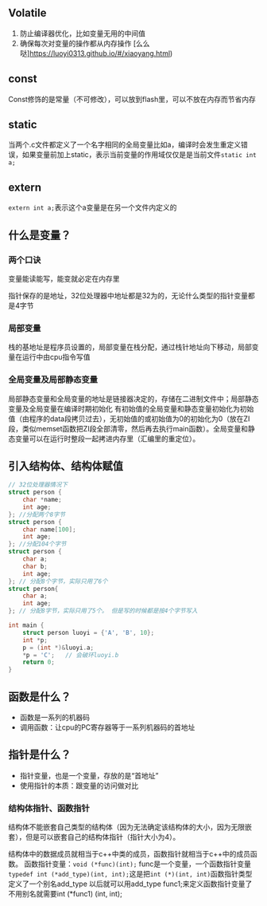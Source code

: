 ## Volatile

1. 防止编译器优化，比如变量无用的中间值
2. 确保每次对变量的操作都从内存操作
[么么哒]https://luoyi0313.github.io/#/xiaoyang.html)
## const

Const修饰的是常量（不可修改），可以放到flash里，可以不放在内存而节省内存

## static

当两个.c文件都定义了一个名字相同的全局变量比如a，编译时会发生重定义错误，如果变量前加上static，表示当前变量的作用域仅仅是是当前文件`static int a;`

## extern

`extern int a;`表示这个a变量是在另一个文件内定义的

## 什么是变量？

### 两个口诀

变量能读能写，能变就必定在内存里

指针保存的是地址，32位处理器中地址都是32为的，无论什么类型的指针变量都是4字节

### 局部变量

栈的基地址是程序员设置的，局部变量在栈分配，通过栈针地址向下移动，局部变量在运行中由cpu指令写值

### 全局变量及局部静态变量

局部静态变量和全局变量的地址是链接器决定的，存储在二进制文件中；局部静态变量及全局变量在编译时期初始化
有初始值的全局变量和静态变量初始化为初始值（由程序的data段拷贝过去），无初始值的或初始值为0的初始化为0（放在ZI段，类似memset函数把ZI段全部清零，然后再去执行main函数）。全局变量和静态变量可以在运行时整段一起拷进内存里（汇编里的重定位）。

## 引入结构体、结构体赋值

```c
// 32位处理器情况下
struct person {
	char *name;
	int age;
}; //分配两个8字节
struct person {
	char name[100];
	int age;
}; //分配104个字节
struct person {
    char a;
    char b;
    int age;
}; // 分配8个字节，实际只用了6个
struct person{
    char a;
    int age;
}; // 分配8字节，实际只用了5个。 但是写的时候都是按4个字节写入

int main {
    struct person luoyi = {'A', 'B', 10};
    int *p;
    p = (int *)&luoyi.a;
    *p = 'C';   // 会破环luoyi.b
    return 0;
}
```

## 函数是什么？

- 函数是一系列的机器码
- 调用函数：让cpu的PC寄存器等于一系列机器码的首地址

## 指针是什么？

- 指针变量，也是一个变量，存放的是“首地址”
- 使用指针的本质：跟变量的访问做对比

### 结构体指针、函数指针

结构体不能嵌套自己类型的结构体（因为无法确定该结构体的大小，因为无限嵌套），但是可以嵌套自己的结构体指针（指针大小为4）。

结构体中的数据成员就相当于c++中类的成员，函数指针就相当于c++中的成员函数。
函数指针变量：`void (*func)(int);`  func是一个变量，一个函数指针变量
`typedef int (*add_type)(int, int);`这是把`int (*)(int, int)`函数指针类型定义了一个别名add_type
以后就可以用add_type func1;来定义函数指针变量了
不用别名就需要int (*func1) (int, int);
